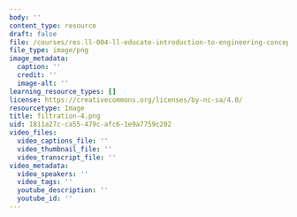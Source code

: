 ```yaml
---
body: ''
content_type: resource
draft: false
file: /courses/res.ll-004-ll-educate-introduction-to-engineering-concepts-spring-2022/filtration-4.png
file_type: image/png
image_metadata:
  caption: ''
  credit: ''
  image-alt: ''
learning_resource_types: []
license: https://creativecommons.org/licenses/by-nc-sa/4.0/
resourcetype: Image
title: filtration-4.png
uid: 1811a27c-ca55-479c-afc6-1e9a7759c202
video_files:
  video_captions_file: ''
  video_thumbnail_file: ''
  video_transcript_file: ''
video_metadata:
  video_speakers: ''
  video_tags: ''
  youtube_description: ''
  youtube_id: ''
---
```


